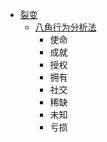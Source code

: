 - [裂变](<裂变.md>)
    - [八角行为分析法](<八角行为分析法.md>)
        - 使命
        - 成就
        - 授权
        - 拥有
        - 社交
        - 稀缺
        - 未知
        - 亏损
